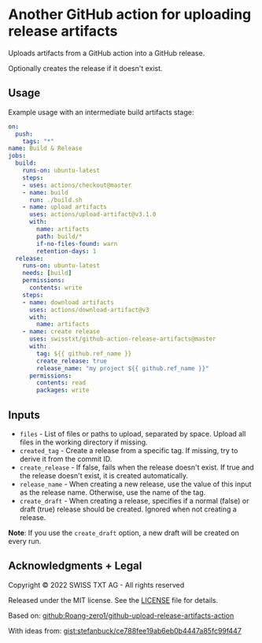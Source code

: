 # Another GitHub action for uploading release artifacts

Uploads artifacts from a GitHub action into a GitHub release.

Optionally creates the release if it doesn't exist.

## Usage

Example usage with an intermediate build artifacts stage:

```yaml
on:
  push:
    tags: "*"
name: Build & Release
jobs:
  build:
    runs-on: ubuntu-latest
    steps:
    - uses: actions/checkout@master
    - name: build
      run: ./build.sh
    - name: upload artifacts
      uses: actions/upload-artifact@v3.1.0
      with:
        name: artifacts
        path: build/*
        if-no-files-found: warn
        retention-days: 1
  release:
    runs-on: ubuntu-latest
    needs: [build]
    permissions:
      contents: write
    steps:
    - name: download artifacts
      uses: actions/download-artifact@v3
      with:
        name: artifacts
    - name: create release
      uses: swisstxt/github-action-release-artifacts@master
      with:
        tag: ${{ github.ref_name }}
        create_release: true
        release_name: "my project ${{ github.ref_name }}"
      permissions:
        contents: read
        packages: write
```

## Inputs

* `files` - List of files or paths to upload, separated by space. Upload all files in the working directory if missing.
* `created_tag` - Create a release from a specific tag. If missing, try to derive it from the commit ID.
* `create_release` - If false, fails when the release doesn't exist. If true and the release doesn't exist, it is created automatically.
* `release_name` - When creating a new release, use the value of this input as the release name. Otherwise, use the name of the tag.
* `create_draft` - When creating a release, specifies if a normal (false) or draft (true) release should be created. Ignored when not creating a release.

**Note**: If you use the `create_draft` option, a new draft will be created on every run.

## Acknowledgments + Legal

Copyright © 2022 SWISS TXT AG - All rights reserved

Released under the MIT license. See the [LICENSE](LICENSE) file for details.

Based on: [github:Roang-zero1/github-upload-release-artifacts-action](https://github.com/Roang-zero1/github-upload-release-artifacts-action)

With ideas from: [gist:stefanbuck/ce788fee19ab6eb0b4447a85fc99f447](https://gist.github.com/stefanbuck/ce788fee19ab6eb0b4447a85fc99f447)